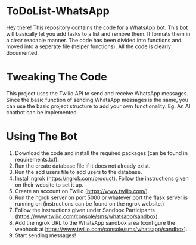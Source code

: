 # ToDoList-WhatsApp
Hey there! This repository contains the code for a WhatsApp bot. This bot will basically let you add tasks to a list and remove them. It formats them in a clear readable manner. The code has been divided into functions and moved into a seperate file (helper functions). All the code is clearly documented.

# Tweaking The Code
This project uses the Twilio API to send and receive WhatsApp messages. Since the basic function of sending WhatsApp messages is the same, you can use the basic project structure to add your own functionality. Eg. An AI chatbot can be implemented.

# Using The Bot
1. Download the code and install the required packages (can be found in requirements.txt).
2. Run the create database file if it does not already exist.
3. Run the add users file to add users to the database.
4. Install ngrok (https://ngrok.com/product). Follow the instructions given on their website to set it up.
5. Create an account on Twilio (https://www.twilio.com/).
6. Run the ngrok server on port 5000 or whatever port the flask server is running on (instructions can be found on the ngrok website.)
7. Follow the instructions given under Sandbox Participants (https://www.twilio.com/console/sms/whatsapp/sandbox).
8. Add the ngrok URL to the WhatsApp sandbox area (configure the webhook at https://www.twilio.com/console/sms/whatsapp/sandbox).
9. Start sending messages!
